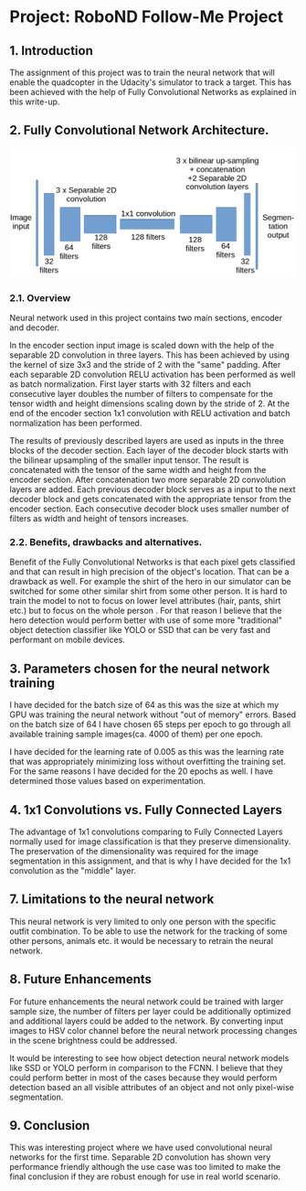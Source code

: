  # Project: RoboND Follow-Me Project

## 1. Introduction

The assignment of this project was to train the neural network that will enable the quadcopter in the Udacity's simulator to track a target. This has been achieved with the help of Fully Convolutional Networks as explained in this write-up.

## 2. Fully Convolutional Network Architecture.

![FCN_graph](FCN_graph.png)

### 2.1. Overview

Neural network used in this project contains two main sections, encoder and decoder.

In the encoder section input image is scaled down with the help of the separable 2D convolution in three layers. This has been achieved by using the kernel of size 3x3 and the stride of 2 with the "same" padding. After each separable 2D convolution RELU activation has been performed as well as batch normalization. First layer starts with 32 filters and each consecutive layer doubles the number of filters to compensate for the tensor width and height dimensions scaling down by the stride of 2. At the end of the encoder section 1x1 convolution with RELU activation and batch normalization has been performed.

The results of previously described layers are used as inputs in the three blocks of the decoder section. Each layer of the decoder block starts with the bilinear upsampling of the smaller input tensor. The result is concatenated with the tensor of the same width and height from the encoder section. After concatenation two more separable 2D convolution layers are added. Each previous decoder block serves as a input to the next decoder block and gets concatenated with the appropriate tensor from the encoder section. Each consecutive decoder block uses smaller number of filters as width and height of tensors increases.

### 2.2. Benefits, drawbacks and alternatives.

Benefit of the Fully Convolutional Networks is that each pixel gets classified and that  can result in high precision of the object's location. That can be a drawback as well. For example the shirt of the hero in our simulator can be switched for some other similar shirt from some other person. It is hard to train the model to not to focus on lower level attributes (hair, pants, shirt etc.) but to focus on the whole person . For that reason I believe that the hero detection would perform better with use of some more "traditional" object detection classifier like YOLO or SSD that can be very fast and performant on mobile devices.

## 3. Parameters chosen for the neural network training

I have decided for the batch size of 64 as this was the size at which my GPU was training the neural network without "out of memory" errors. Based on the batch size of 64 I have chosen 65 steps per epoch to go through all available training sample images(ca. 4000 of them) per one epoch.

I have decided for the learning rate of 0.005 as this was the learning rate that was appropriately minimizing loss without overfitting the training set. For the same reasons I have decided for the 20 epochs as well. I have determined those values based on experimentation.

## 4. 1x1 Convolutions vs. Fully Connected Layers

The advantage of 1x1 convolutions comparing to Fully Connected Layers normally used for image classification is that they preserve dimensionality. The preservation of the dimensionality was required for the image segmentation in this assignment, and that is why I have decided for the 1x1 convolution as the "middle" layer.

## 7. Limitations to the neural network

This neural network is very limited to only one person with the specific outfit combination. To be able to use the network for the tracking of some other persons, animals etc. it would be necessary to retrain the neural network.

## 8. Future Enhancements

For future enhancements the neural network could be trained with larger sample size, the number of filters per layer could be additionally optimized and additional layers could be added to the network. By converting input images to HSV color channel before the neural network processing changes in the scene brightness could be addressed.

It would be interesting to see how object detection neural network models like SSD or YOLO perform in comparison to the FCNN. I believe that they could perform better in most of the cases because they would perform detection based an all visible attributes of an object and not only pixel-wise segmentation.

## 9. Conclusion

This was interesting project where we have used convolutional neural networks for the first time. Separable 2D convolution has shown very performance friendly although the use case was too limited to make the final conclusion if they are robust enough for use in real world scenario.
